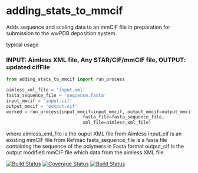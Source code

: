 # adding_stats_to_mmcif

Adds sequence and scaling data to an mmCIF file in preparation for submission to the wwPDB deposition system.

typical usage

### INPUT: Aimless XML file, Any STAR/CIF/mmCIF file, OUTPUT: updated cifFile
```python
from adding_stats_to_mmcif import run_process

aimless_xml_file = 'input.xml'
fasta_sequence_file = 'sequence.fasta'
input_mmcif = 'input.cif'
output_mmcif = 'output.cif'
worked = run_process(input_mmcif=input_mmcif, output_mmcif=output_mmcif,
                             fasta_file=fasta_sequence_file,
                             xml_file=aimless_xml_file)
```
where
aimless_xml_file is the ouput XML file from Aimless
input_cif is an existing mmCIF file from Refmac
fasta_sequence_file is a fasta file containing the sequence of the polymers in Fasta format
output_cif is the output modified mmCIF file which data from the aimless XML file.

[![Build Status](https://travis-ci.org/berrisfordjohn/adding_stats_to_mmcif.svg?branch=master)](https://travis-ci.org/berrisfordjohn/adding_stats_to_mmcif)
[![Coverage Status](https://coveralls.io/repos/github/berrisfordjohn/adding_stats_to_mmcif/badge.svg?branch=master)](https://coveralls.io/github/berrisfordjohn/adding_stats_to_mmcif?branch=master)
[![Build Status](https://dev.azure.com/berrisfordjohn/berrisford_john/_apis/build/status/berrisfordjohn.adding_stats_to_mmcif?branchName=master)](https://dev.azure.com/berrisfordjohn/berrisford_john/_build/latest?definitionId=2&branchName=master)